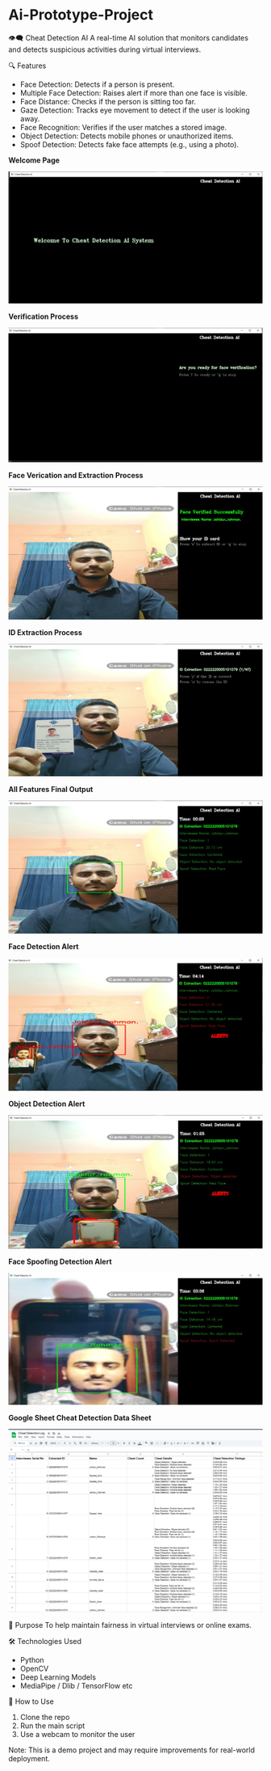 # Ai-Prototype-Project
👁️‍🗨️ Cheat Detection AI
A real-time AI solution that monitors candidates and detects suspicious activities during virtual interviews.

🔍 Features
- Face Detection: Detects if a person is present.
- Multiple Face Detection: Raises alert if more than one face is visible.
- Face Distance: Checks if the person is sitting too far.
- Gaze Detection: Tracks eye movement to detect if the user is looking away.
- Face Recognition: Verifies if the user matches a stored image.
- Object Detection: Detects mobile phones or unauthorized items.
- Spoof Detection: Detects fake face attempts (e.g., using a photo).


**Welcome Page**

![Welcome Page](https://github.com/jahidurmahim/Ai-Prototype-Project/blob/main/Welcome%20page.jpg?raw=true)


**Verification Process**

![Verification Process](https://github.com/jahidurmahim/Ai-Prototype-Project/blob/main/Varification%20Process.jpg?raw=true)


**Face Verication and Extraction Process**

![Face Verification and id extraction process](https://github.com/jahidurmahim/Ai-Prototype-Project/blob/main/Face%20verification.jpg?raw=true)


**ID Extraction Process**

![ID extraction](https://github.com/jahidurmahim/Ai-Prototype-Project/blob/main/Id%20extraction.jpg?raw=true)


**All Features Final Output**

![All features detection](https://github.com/jahidurmahim/Ai-Prototype-Project/blob/main/All%20features%20active.jpg?raw=true)


**Face Detection Alert**

![Face Detection](https://github.com/jahidurmahim/Ai-Prototype-Project/blob/main/Face%20detection.jpg?raw=true)


**Object Detection Alert**

![Object Detection](https://github.com/jahidurmahim/Ai-Prototype-Project/blob/main/Object%20detecion.jpg?raw=true)


**Face Spoofing Detection Alert**

![Face spoofing](https://github.com/jahidurmahim/Ai-Prototype-Project/blob/main/Face%20spoofying.jpg?raw=true)


**Google Sheet Cheat Detection Data Sheet**

![Cheat detection data sheet](https://github.com/jahidurmahim/Ai-Prototype-Project/blob/main/Cheat%20detection%20data%20sheet.png?raw=true)


🎯 Purpose
To help maintain fairness in virtual interviews or online exams.

🛠️ Technologies Used
- Python
- OpenCV
- Deep Learning Models
- MediaPipe / Dlib / TensorFlow etc

📁 How to Use
1. Clone the repo
2. Run the main script
3. Use a webcam to monitor the user

Note: This is a demo project and may require improvements for real-world deployment.

